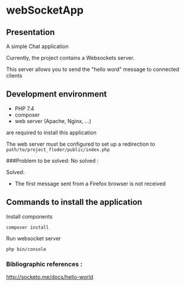 # webSocketApp

## Presentation

A simple Chat application


Currently, the project  contains a Websockets server.

This server allows you to send the "hello word" message to connected clients

## Development environment

 - PHP 7.4 
 - composer 
 - web server (Apache, Nginx, ...)

are required to install this application

The web server must be configured to set up a redirection to `path/to/project_floder/public/index.php`

###Problem to be solved: 
No solved :

Solved:
  - The first message sent from a Firefox browser is not received

## Commands to install the application

Install components
```
composer install
```
Run websocket server
```
php bin/console
```
### Bibliographic references :
http://socketo.me/docs/hello-world